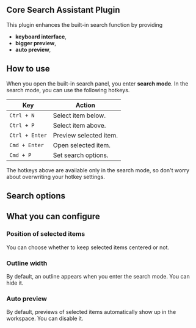 ## Core Search Assistant Plugin

This plugin enhances the built-in search function by providing
- **keyboard interface**,
- **bigger preview**,
- **auto preview**,

## How to use
When you open the built-in search panel, you enter **search mode**.
In the search mode, you can use the following hotkeys.

| Key | Action |
| -- | -- |
| `Ctrl + N` | Select item below. |
| `Ctrl + P` | Select item above. |
| `Ctrl + Enter` | Preview selected item. |
| `Cmd + Enter` | Open selected item. |
| `Cmd + P` | Set search options. |

The hotkeys above are available only in the search mode, so don't worry about overwriting your hotkey settings.

## Search options

## What you can configure
### Position of selected items
You can choose whether to keep selected items centered or not.

### Outline width
By default, an outline appears when you enter the search mode.
You can hide it.

### Auto preview
By default, previews of selected items automatically show up in the workspace.
You can disable it.
